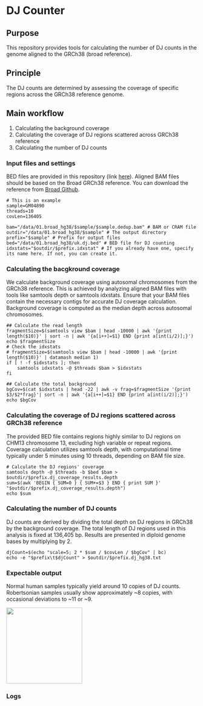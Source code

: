 # DJ Counter

## Purpose
This repository provides tools for calculating the number of DJ counts in the genome aligned to the GRCh38 (broad reference).

## Principle
The DJ counts are determined by assessing the coverage of specific regions across the GRCh38 reference genome.

## Main workflow
1. Calculating the background coverage
2. Calculating the coverage of DJ regions scattered across GRCh38 reference
3. Calculating the number of DJ counts

### Input files and settings
BED files are provided in this repository (link [here](https://github.com/jjuhyunkim/DJCounter/raw/main/ukb-dj.bed)).
Aligned BAM files should be based on the Broad GRCh38 reference. You can download the reference from [Broad Github](https://github.com/broadinstitute/gatk/raw/master/src/test/resources/large/Homo_sapiens_assembly38.fasta.gz).
```
# This is an example
sample=GM04890
threads=10
covLen=136405

bam="/data/01.broad_hg38/$sample/$sample.dedup.bam" # BAM or CRAM file
outdir="/data/01.broad_hg38/$sample" # The output directory
prefix="$sample" # Prefix for output files
bed="/data/01.broad_hg38/uk.dj.bed" # BED file for DJ counting
idxstats="$outdir/$prefix.idxstat" # If you already have one, specify its name here. If not, you can create it.
```

### Calculating the bacgkround coverage 
We calculate background coverage using autosomal chromosomes from the GRCh38 reference.
This is achieved by analyzing aligned BAM files with tools like samtools depth or samtools idxstats.
Ensure that your BAM files contain the necessary contigs for accurate DJ coverage calculation.
Background coverage is computed as the median depth across autosomal chromosomes.
```
## Calculate the read length
fragmentSize=$(samtools view $bam | head -10000 | awk '{print length($10)}' | sort -n | awk '{a[i++]=$1} END {print a[int(i/2)];}') 
echo $fragmentSize
# Check the idxstats 
# fragmentSize=$(samtools view $bam | head -10000 | awk '{print length($10)}' | datamash median 1)
if [ ! -f $idxstats ]; then
	samtools idxstats -@ $threads $bam > $idxstats
fi

## Calculate the total background
bgCov=$(cat $idxstats | head -22 | awk -v frag=$fragmentSize '{print $3/$2*frag}'| sort -n | awk '{a[i++]=$1} END {print a[int(i/2)];}') 
echo $bgCov
```

### Calculating the coverage of DJ regions scattered across GRCh38 reference
The provided BED file contains regions highly similar to DJ regions on CHM13 chromosome 13, excluding high variable or repeat regions.
Coverage calculation utilizes samtools depth, with computational time typically under 5 minutes using 10 threads, depending on BAM file size.
```
# Calculate the DJ regions' coverage
samtools depth -@ $threads -b $bed $bam > $outdir/$prefix.dj_coverage_results.depth
sum=$(awk 'BEGIN { SUM=0 } { SUM+=$3 } END { print SUM }' "$outdir/$prefix.dj_coverage_results.depth")
echo $sum
```

### Calculating the number of DJ counts
DJ counts are derived by dividing the total depth on DJ regions in GRCh38 by the background coverage.
The total length of DJ regions used in this analysis is fixed at 136,405 bp.
Results are presented in diploid genome bases by multiplying by 2.
```
djCount=$(echo "scale=5; 2 * $sum / $covLen / $bgCov" | bc)
echo -e "$prefix\t$djCount" > $outdir/$prefix.dj_hg38.txt
```

###  Expectable output
Normal human samples typically yield around 10 copies of DJ counts.
Robertsonian samples usually show approximately ~8 copies, with occasional deviations to ~11 or ~9.

<img src="https://github.com/user-attachments/assets/9212dabb-593f-4040-bebc-494a74301fa0" width="200">

### Logs




